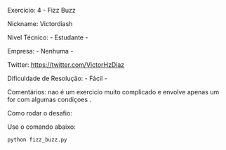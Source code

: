 Exercicio: 4 - Fizz Buzz

Nickname: Victordiash

Nível Técnico: - Estudante -

Empresa: - Nenhuma -

Twitter: https://twitter.com/VictorHzDiaz

Dificuldade de Resolução: - Fácil -

Comentários: nao é um exercicio muito complicado e envolve apenas um for com algumas condiçoes .

Como rodar o desafio:

Use o comando abaixo:
```bash
python fizz_buzz.py
```